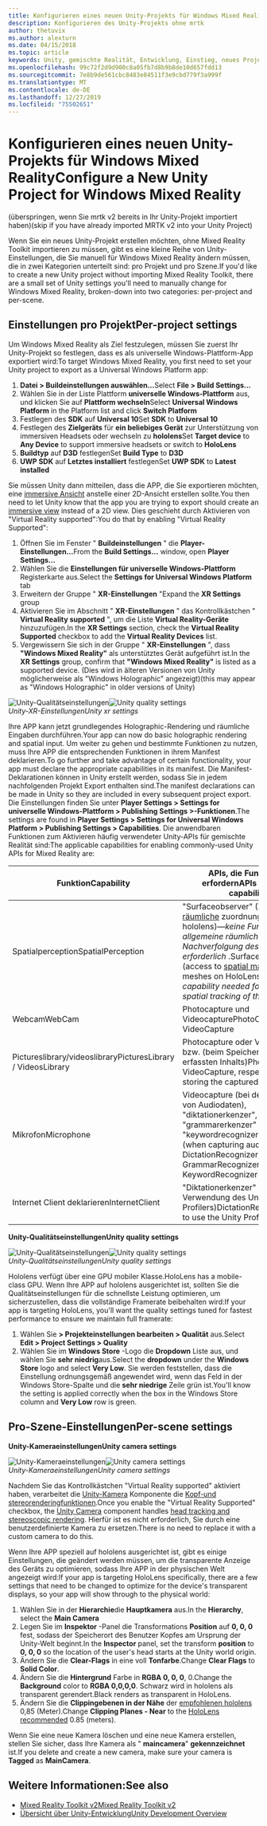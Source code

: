 ```yaml
---
title: Konfigurieren eines neuen Unity-Projekts für Windows Mixed Reality
description: Konfigurieren des Unity-Projekts ohne mrtk
author: thetuvix
ms.author: alexturn
ms.date: 04/15/2018
ms.topic: article
keywords: Unity, gemischte Realität, Entwicklung, Einstieg, neues Projekt
ms.openlocfilehash: 99c72f2d9d900c8a05fb7d8b9b8de10d657fdd13
ms.sourcegitcommit: 7e8b9de561cbc8483e84511f3e9cbd779f3a999f
ms.translationtype: MT
ms.contentlocale: de-DE
ms.lasthandoff: 12/27/2019
ms.locfileid: "75502651"
---
```

# <a name="configure-a-new-unity-project-for-windows-mixed-reality"></a><span data-ttu-id="ee3a8-104">Konfigurieren eines neuen Unity-Projekts für Windows Mixed Reality</span><span class="sxs-lookup"><span data-stu-id="ee3a8-104">Configure a New Unity Project for Windows Mixed Reality</span></span> 

<span data-ttu-id="ee3a8-105">(überspringen, wenn Sie mrtk v2 bereits in Ihr Unity-Projekt importiert haben)</span><span class="sxs-lookup"><span data-stu-id="ee3a8-105">(skip if you have already imported MRTK v2 into your Unity Project)</span></span>

<span data-ttu-id="ee3a8-106">Wenn Sie ein neues Unity-Projekt erstellen möchten, ohne Mixed Reality Toolkit importieren zu müssen, gibt es eine kleine Reihe von Unity-Einstellungen, die Sie manuell für Windows Mixed Reality ändern müssen, die in zwei Kategorien unterteilt sind: pro Projekt und pro Szene.</span><span class="sxs-lookup"><span data-stu-id="ee3a8-106">If you'd like to create a new Unity project without importing Mixed Reality Toolkit, there are a small set of Unity settings you'll need to manually change for Windows Mixed Reality, broken-down into two categories: per-project and per-scene.</span></span>

## <a name="per-project-settings"></a><span data-ttu-id="ee3a8-107">Einstellungen pro Projekt</span><span class="sxs-lookup"><span data-stu-id="ee3a8-107">Per-project settings</span></span>

<span data-ttu-id="ee3a8-108">Um Windows Mixed Reality als Ziel festzulegen, müssen Sie zuerst Ihr Unity-Projekt so festlegen, dass es als universelle Windows-Plattform-App exportiert wird:</span><span class="sxs-lookup"><span data-stu-id="ee3a8-108">To target Windows Mixed Reality, you first need to set your Unity project to export as a Universal Windows Platform app:</span></span> 
1. <span data-ttu-id="ee3a8-109">**Datei > Buildeinstellungen auswählen...**</span><span class="sxs-lookup"><span data-stu-id="ee3a8-109">Select **File > Build Settings...**</span></span>
2. <span data-ttu-id="ee3a8-110">Wählen Sie in der Liste Plattform **universelle Windows-Plattform** aus, und klicken Sie auf **Plattform wechseln**</span><span class="sxs-lookup"><span data-stu-id="ee3a8-110">Select **Universal Windows Platform** in the Platform list and click **Switch Platform**</span></span>
3. <span data-ttu-id="ee3a8-111">Festlegen des **SDK** auf **Universal 10**</span><span class="sxs-lookup"><span data-stu-id="ee3a8-111">Set **SDK** to **Universal 10**</span></span>
4. <span data-ttu-id="ee3a8-112">Festlegen des **Zielgeräts** für **ein beliebiges Gerät** zur Unterstützung von immersiven Headsets oder wechseln zu **hololens**</span><span class="sxs-lookup"><span data-stu-id="ee3a8-112">Set **Target device** to **Any Device** to support immersive headsets or switch to **HoloLens**</span></span>
5. <span data-ttu-id="ee3a8-113">**Buildtyp** auf **D3D** festlegen</span><span class="sxs-lookup"><span data-stu-id="ee3a8-113">Set **Build Type** to **D3D**</span></span>
6. <span data-ttu-id="ee3a8-114">**UWP SDK** auf **Letztes installiert** festlegen</span><span class="sxs-lookup"><span data-stu-id="ee3a8-114">Set **UWP SDK** to **Latest installed**</span></span>

<span data-ttu-id="ee3a8-115">Sie müssen Unity dann mitteilen, dass die APP, die Sie exportieren möchten, eine [immersive Ansicht](app-views.md) anstelle einer 2D-Ansicht erstellen sollte.</span><span class="sxs-lookup"><span data-stu-id="ee3a8-115">You then need to let Unity know that the app you are trying to export should create an [immersive view](app-views.md) instead of a 2D view.</span></span> <span data-ttu-id="ee3a8-116">Dies geschieht durch Aktivieren von "Virtual Reality supported":</span><span class="sxs-lookup"><span data-stu-id="ee3a8-116">You do that by enabling "Virtual Reality Supported":</span></span>
1. <span data-ttu-id="ee3a8-117">Öffnen Sie im Fenster " **Buildeinstellungen** " die **Player-Einstellungen...**</span><span class="sxs-lookup"><span data-stu-id="ee3a8-117">From the **Build Settings...** window, open **Player Settings...**</span></span>
2. <span data-ttu-id="ee3a8-118">Wählen Sie die **Einstellungen für universelle Windows-Plattform** Registerkarte aus.</span><span class="sxs-lookup"><span data-stu-id="ee3a8-118">Select the **Settings for Universal Windows Platform** tab</span></span>
3. <span data-ttu-id="ee3a8-119">Erweitern der Gruppe " **XR-Einstellungen** "</span><span class="sxs-lookup"><span data-stu-id="ee3a8-119">Expand the **XR Settings** group</span></span>
4. <span data-ttu-id="ee3a8-120">Aktivieren Sie im Abschnitt " **XR-Einstellungen** " das Kontrollkästchen " **Virtual Reality supported** ", um die Liste **Virtual Reality-Geräte** hinzuzufügen.</span><span class="sxs-lookup"><span data-stu-id="ee3a8-120">In the **XR Settings** section, check the **Virtual Reality Supported** checkbox to add the **Virtual Reality Devices** list.</span></span>
5. <span data-ttu-id="ee3a8-121">Vergewissern Sie sich in der Gruppe " **XR-Einstellungen** ", dass **"Windows Mixed Reality"** als unterstütztes Gerät aufgeführt ist.</span><span class="sxs-lookup"><span data-stu-id="ee3a8-121">In the **XR Settings** group, confirm that **"Windows Mixed Reality"** is listed as a supported device.</span></span> <span data-ttu-id="ee3a8-122">(Dies wird in älteren Versionen von Unity möglicherweise als "Windows Holographic" angezeigt)</span><span class="sxs-lookup"><span data-stu-id="ee3a8-122">(this may appear as "Windows Holographic" in older versions of Unity)</span></span>

<span data-ttu-id="ee3a8-123">![Unity-Qualitätseinstellungen](images/getting-started-unity-quality-settings.jpg)</span><span class="sxs-lookup"><span data-stu-id="ee3a8-123">![Unity quality settings](images/getting-started-unity-quality-settings.jpg)</span></span><br>
<span data-ttu-id="ee3a8-124">*Unity-XR-Einstellungen*</span><span class="sxs-lookup"><span data-stu-id="ee3a8-124">*Unity xr settings*</span></span>

<span data-ttu-id="ee3a8-125">Ihre APP kann jetzt grundlegendes Holographic-Rendering und räumliche Eingaben durchführen.</span><span class="sxs-lookup"><span data-stu-id="ee3a8-125">Your app can now do basic holographic rendering and spatial input.</span></span> <span data-ttu-id="ee3a8-126">Um weiter zu gehen und bestimmte Funktionen zu nutzen, muss Ihre APP die entsprechenden Funktionen in ihrem Manifest deklarieren.</span><span class="sxs-lookup"><span data-stu-id="ee3a8-126">To go further and take advantage of certain functionality, your app must declare the appropriate capabilities in its manifest.</span></span> <span data-ttu-id="ee3a8-127">Die Manifest-Deklarationen können in Unity erstellt werden, sodass Sie in jedem nachfolgenden Projekt Export enthalten sind.</span><span class="sxs-lookup"><span data-stu-id="ee3a8-127">The manifest declarations can be made in Unity so they are included in every subsequent project export.</span></span> <span data-ttu-id="ee3a8-128">Die Einstellungen finden Sie unter **Player Settings > Settings for universelle Windows-Plattform > Publishing Settings >-Funktionen**.</span><span class="sxs-lookup"><span data-stu-id="ee3a8-128">The settings are found in **Player Settings > Settings for Universal Windows Platform > Publishing Settings > Capabilities**.</span></span> <span data-ttu-id="ee3a8-129">Die anwendbaren Funktionen zum Aktivieren häufig verwendeter Unity-APIs für gemischte Realität sind:</span><span class="sxs-lookup"><span data-stu-id="ee3a8-129">The applicable capabilities for enabling commonly-used Unity APIs for Mixed Reality are:</span></span>

|  <span data-ttu-id="ee3a8-130">Funktion</span><span class="sxs-lookup"><span data-stu-id="ee3a8-130">Capability</span></span>  |  <span data-ttu-id="ee3a8-131">APIs, die Funktionen erfordern</span><span class="sxs-lookup"><span data-stu-id="ee3a8-131">APIs requiring capability</span></span> | 
|----------|----------|
|  <span data-ttu-id="ee3a8-132">Spatialperception</span><span class="sxs-lookup"><span data-stu-id="ee3a8-132">SpatialPerception</span></span>  |  <span data-ttu-id="ee3a8-133">"Surfaceobserver" (Zugriff auf [räumliche](spatial-mapping.md) zuordnungsnetze in hololens)&mdash;*keine Funktion für die allgemeine räumliche Nachverfolgung des Headsets erforderlich* .</span><span class="sxs-lookup"><span data-stu-id="ee3a8-133">SurfaceObserver (access to [spatial mapping](spatial-mapping.md) meshes on HoloLens)&mdash;*No capability needed for general spatial tracking of the headset*</span></span> | 
|  <span data-ttu-id="ee3a8-134">Webcam</span><span class="sxs-lookup"><span data-stu-id="ee3a8-134">WebCam</span></span>  |  <span data-ttu-id="ee3a8-135">Photocapture und Videocapture</span><span class="sxs-lookup"><span data-stu-id="ee3a8-135">PhotoCapture and VideoCapture</span></span> | 
|  <span data-ttu-id="ee3a8-136">Pictureslibrary/videoslibrary</span><span class="sxs-lookup"><span data-stu-id="ee3a8-136">PicturesLibrary / VideosLibrary</span></span>  |  <span data-ttu-id="ee3a8-137">Photocapture oder Videocapture bzw. (beim Speichern des erfassten Inhalts)</span><span class="sxs-lookup"><span data-stu-id="ee3a8-137">PhotoCapture or VideoCapture, respectively (when storing the captured content)</span></span> | 
|  <span data-ttu-id="ee3a8-138">Mikrofon</span><span class="sxs-lookup"><span data-stu-id="ee3a8-138">Microphone</span></span>  |  <span data-ttu-id="ee3a8-139">Videocapture (bei der Erfassung von Audiodaten), "diktationerkenzer", "grammarerkenzer" und "keywordrecognizer"</span><span class="sxs-lookup"><span data-stu-id="ee3a8-139">VideoCapture (when capturing audio), DictationRecognizer, GrammarRecognizer, and KeywordRecognizer</span></span> | 
|  <span data-ttu-id="ee3a8-140">Internet Client deklarieren</span><span class="sxs-lookup"><span data-stu-id="ee3a8-140">InternetClient</span></span>  |  <span data-ttu-id="ee3a8-141">"Diktationerkenzer" (und für die Verwendung des Unity-Profilers)</span><span class="sxs-lookup"><span data-stu-id="ee3a8-141">DictationRecognizer (and to use the Unity Profiler)</span></span> | 

<span data-ttu-id="ee3a8-142">**Unity-Qualitätseinstellungen**</span><span class="sxs-lookup"><span data-stu-id="ee3a8-142">**Unity quality settings**</span></span>

<span data-ttu-id="ee3a8-143">![Unity-Qualitätseinstellungen](images/getting-started-unity-quality-settings.jpg)</span><span class="sxs-lookup"><span data-stu-id="ee3a8-143">![Unity quality settings](images/getting-started-unity-quality-settings.jpg)</span></span><br>
<span data-ttu-id="ee3a8-144">*Unity-Qualitätseinstellungen*</span><span class="sxs-lookup"><span data-stu-id="ee3a8-144">*Unity quality settings*</span></span>

<span data-ttu-id="ee3a8-145">Hololens verfügt über eine GPU mobiler Klasse.</span><span class="sxs-lookup"><span data-stu-id="ee3a8-145">HoloLens has a mobile-class GPU.</span></span> <span data-ttu-id="ee3a8-146">Wenn Ihre APP auf hololens ausgerichtet ist, sollten Sie die Qualitätseinstellungen für die schnellste Leistung optimieren, um sicherzustellen, dass die vollständige Framerate beibehalten wird:</span><span class="sxs-lookup"><span data-stu-id="ee3a8-146">If your app is targeting HoloLens, you'll want the quality settings tuned for fastest performance to ensure we maintain full framerate:</span></span>
1. <span data-ttu-id="ee3a8-147">Wählen Sie **> Projekteinstellungen bearbeiten > Qualität** aus.</span><span class="sxs-lookup"><span data-stu-id="ee3a8-147">Select **Edit > Project Settings > Quality**</span></span>
2. <span data-ttu-id="ee3a8-148">Wählen Sie im **Windows Store** -Logo die **Dropdown** Liste aus, und wählen Sie **sehr niedrig**aus.</span><span class="sxs-lookup"><span data-stu-id="ee3a8-148">Select the **dropdown** under the **Windows Store** logo and select **Very Low**.</span></span> <span data-ttu-id="ee3a8-149">Sie werden feststellen, dass die Einstellung ordnungsgemäß angewendet wird, wenn das Feld in der Windows Store-Spalte und die **sehr niedrige** Zeile grün ist.</span><span class="sxs-lookup"><span data-stu-id="ee3a8-149">You'll know the setting is applied correctly when the box in the Windows Store column and **Very Low** row is green.</span></span>

## <a name="per-scene-settings"></a><span data-ttu-id="ee3a8-150">Pro-Szene-Einstellungen</span><span class="sxs-lookup"><span data-stu-id="ee3a8-150">Per-scene settings</span></span>

<span data-ttu-id="ee3a8-151">**Unity-Kameraeinstellungen**</span><span class="sxs-lookup"><span data-stu-id="ee3a8-151">**Unity camera settings**</span></span>

<span data-ttu-id="ee3a8-152">![Unity-Kameraeinstellungen](images/Unitycamerasettings.png)</span><span class="sxs-lookup"><span data-stu-id="ee3a8-152">![Unity camera settings](images/Unitycamerasettings.png)</span></span><br>
<span data-ttu-id="ee3a8-153">*Unity-Kameraeinstellungen*</span><span class="sxs-lookup"><span data-stu-id="ee3a8-153">*Unity camera settings*</span></span>

<span data-ttu-id="ee3a8-154">Nachdem Sie das Kontrollkästchen "Virtual Reality supported" aktiviert haben, verarbeitet die [Unity-Kamera](camera-in-unity.md) Komponente die [Kopf-und stereorenderingfunktionen](rendering.md).</span><span class="sxs-lookup"><span data-stu-id="ee3a8-154">Once you enable the "Virtual Reality Supported" checkbox, the [Unity Camera](camera-in-unity.md) component handles [head tracking and stereoscopic rendering](rendering.md).</span></span> <span data-ttu-id="ee3a8-155">Hierfür ist es nicht erforderlich, Sie durch eine benutzerdefinierte Kamera zu ersetzen.</span><span class="sxs-lookup"><span data-stu-id="ee3a8-155">There is no need to replace it with a custom camera to do this.</span></span>

<span data-ttu-id="ee3a8-156">Wenn Ihre APP speziell auf hololens ausgerichtet ist, gibt es einige Einstellungen, die geändert werden müssen, um die transparente Anzeige des Geräts zu optimieren, sodass Ihre APP in der physischen Welt angezeigt wird:</span><span class="sxs-lookup"><span data-stu-id="ee3a8-156">If your app is targeting HoloLens specifically, there are a few settings that need to be changed to optimize for the device's transparent displays, so your app will show through to the physical world:</span></span>
1. <span data-ttu-id="ee3a8-157">Wählen Sie in der **Hierarchie**die **Hauptkamera** aus.</span><span class="sxs-lookup"><span data-stu-id="ee3a8-157">In the **Hierarchy**, select the **Main Camera**</span></span>
2. <span data-ttu-id="ee3a8-158">Legen Sie im **Inspektor** -Panel die Transformations **Position** auf **0, 0, 0** fest, sodass der Speicherort des Benutzer Kopfes am Ursprung der Unity-Welt beginnt.</span><span class="sxs-lookup"><span data-stu-id="ee3a8-158">In the **Inspector** panel, set the transform **position** to **0, 0, 0** so the location of the user's head starts at the Unity world origin.</span></span>
3. <span data-ttu-id="ee3a8-159">Ändern Sie die **Clear-Flags** in eine voll **Tonfarbe**.</span><span class="sxs-lookup"><span data-stu-id="ee3a8-159">Change **Clear Flags** to **Solid Color**.</span></span>
4. <span data-ttu-id="ee3a8-160">Ändern Sie die **Hintergrund** Farbe in **RGBA 0, 0, 0**, 0.</span><span class="sxs-lookup"><span data-stu-id="ee3a8-160">Change the **Background** color to **RGBA 0,0,0,0**.</span></span> <span data-ttu-id="ee3a8-161">Schwarz wird in hololens als transparent gerendert.</span><span class="sxs-lookup"><span data-stu-id="ee3a8-161">Black renders as transparent in HoloLens.</span></span>
5. <span data-ttu-id="ee3a8-162">Ändern Sie die **Clippingebenen in der Nähe** der [empfohlenen hololens](camera-in-unity.md#clip-planes) 0,85 (Meter).</span><span class="sxs-lookup"><span data-stu-id="ee3a8-162">Change **Clipping Planes - Near** to the [HoloLens recommended](camera-in-unity.md#clip-planes) 0.85 (meters).</span></span>

<span data-ttu-id="ee3a8-163">Wenn Sie eine neue Kamera löschen und eine neue Kamera erstellen, stellen Sie sicher, dass Ihre Kamera als " **maincamera**" **gekennzeichnet** ist.</span><span class="sxs-lookup"><span data-stu-id="ee3a8-163">If you delete and create a new camera, make sure your camera is **Tagged** as **MainCamera**.</span></span>


## <a name="see-also"></a><span data-ttu-id="ee3a8-164">Weitere Informationen:</span><span class="sxs-lookup"><span data-stu-id="ee3a8-164">See also</span></span>
* [<span data-ttu-id="ee3a8-165">Mixed Reality Toolkit v2</span><span class="sxs-lookup"><span data-stu-id="ee3a8-165">Mixed Reality Toolkit v2</span></span>](mrtk-getting-started.md)
* [<span data-ttu-id="ee3a8-166">Übersicht über Unity-Entwicklung</span><span class="sxs-lookup"><span data-stu-id="ee3a8-166">Unity Development Overview</span></span>](unity-development-overview.md)
